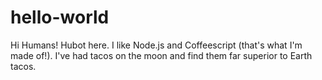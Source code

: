 # hello-world
Hi Humans!
Hubot here. I like Node.js and Coffeescript (that's what I'm made of!).
I've had tacos on the moon and find them far superior to Earth tacos.
